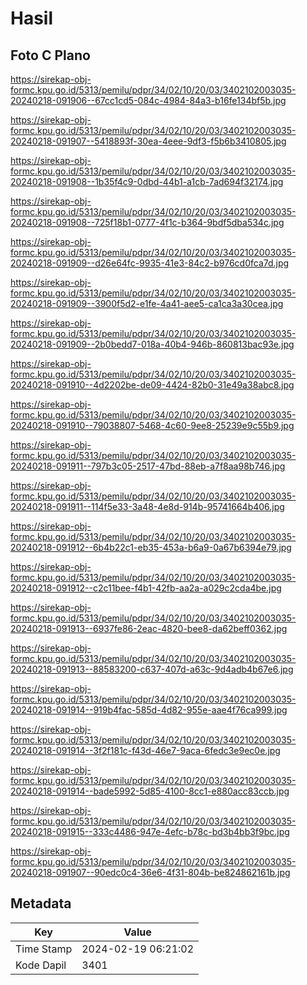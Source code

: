 # Hasil

## Foto C Plano

https://sirekap-obj-formc.kpu.go.id/5313/pemilu/pdpr/34/02/10/20/03/3402102003035-20240218-091906--67cc1cd5-084c-4984-84a3-b16fe134bf5b.jpg

https://sirekap-obj-formc.kpu.go.id/5313/pemilu/pdpr/34/02/10/20/03/3402102003035-20240218-091907--5418893f-30ea-4eee-9df3-f5b6b3410805.jpg

https://sirekap-obj-formc.kpu.go.id/5313/pemilu/pdpr/34/02/10/20/03/3402102003035-20240218-091908--1b35f4c9-0dbd-44b1-a1cb-7ad694f32174.jpg

https://sirekap-obj-formc.kpu.go.id/5313/pemilu/pdpr/34/02/10/20/03/3402102003035-20240218-091908--725f18b1-0777-4f1c-b364-9bdf5dba534c.jpg

https://sirekap-obj-formc.kpu.go.id/5313/pemilu/pdpr/34/02/10/20/03/3402102003035-20240218-091909--d26e64fc-9935-41e3-84c2-b976cd0fca7d.jpg

https://sirekap-obj-formc.kpu.go.id/5313/pemilu/pdpr/34/02/10/20/03/3402102003035-20240218-091909--3900f5d2-e1fe-4a41-aee5-ca1ca3a30cea.jpg

https://sirekap-obj-formc.kpu.go.id/5313/pemilu/pdpr/34/02/10/20/03/3402102003035-20240218-091909--2b0bedd7-018a-40b4-946b-860813bac93e.jpg

https://sirekap-obj-formc.kpu.go.id/5313/pemilu/pdpr/34/02/10/20/03/3402102003035-20240218-091910--4d2202be-de09-4424-82b0-31e49a38abc8.jpg

https://sirekap-obj-formc.kpu.go.id/5313/pemilu/pdpr/34/02/10/20/03/3402102003035-20240218-091910--79038807-5468-4c60-9ee8-25239e9c55b9.jpg

https://sirekap-obj-formc.kpu.go.id/5313/pemilu/pdpr/34/02/10/20/03/3402102003035-20240218-091911--797b3c05-2517-47bd-88eb-a7f8aa98b746.jpg

https://sirekap-obj-formc.kpu.go.id/5313/pemilu/pdpr/34/02/10/20/03/3402102003035-20240218-091911--114f5e33-3a48-4e8d-914b-95741664b406.jpg

https://sirekap-obj-formc.kpu.go.id/5313/pemilu/pdpr/34/02/10/20/03/3402102003035-20240218-091912--6b4b22c1-eb35-453a-b6a9-0a67b6394e79.jpg

https://sirekap-obj-formc.kpu.go.id/5313/pemilu/pdpr/34/02/10/20/03/3402102003035-20240218-091912--c2c11bee-f4b1-42fb-aa2a-a029c2cda4be.jpg

https://sirekap-obj-formc.kpu.go.id/5313/pemilu/pdpr/34/02/10/20/03/3402102003035-20240218-091913--6937fe86-2eac-4820-bee8-da62beff0362.jpg

https://sirekap-obj-formc.kpu.go.id/5313/pemilu/pdpr/34/02/10/20/03/3402102003035-20240218-091913--88583200-c637-407d-a63c-9d4adb4b67e6.jpg

https://sirekap-obj-formc.kpu.go.id/5313/pemilu/pdpr/34/02/10/20/03/3402102003035-20240218-091914--919b4fac-585d-4d82-955e-aae4f76ca999.jpg

https://sirekap-obj-formc.kpu.go.id/5313/pemilu/pdpr/34/02/10/20/03/3402102003035-20240218-091914--3f2f181c-f43d-46e7-9aca-6fedc3e9ec0e.jpg

https://sirekap-obj-formc.kpu.go.id/5313/pemilu/pdpr/34/02/10/20/03/3402102003035-20240218-091914--bade5992-5d85-4100-8cc1-e880acc83ccb.jpg

https://sirekap-obj-formc.kpu.go.id/5313/pemilu/pdpr/34/02/10/20/03/3402102003035-20240218-091915--333c4486-947e-4efc-b78c-bd3b4bb3f9bc.jpg

https://sirekap-obj-formc.kpu.go.id/5313/pemilu/pdpr/34/02/10/20/03/3402102003035-20240218-091907--90edc0c4-36e6-4f31-804b-be824862161b.jpg


## Metadata

| Key        | Value               |
| ---------- | ------------------- |
| Time Stamp | 2024-02-19 06:21:02 |
| Kode Dapil | 3401                |




